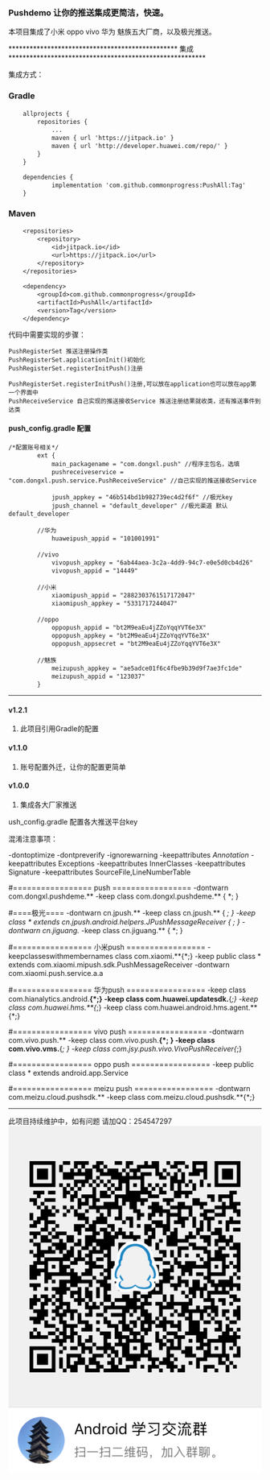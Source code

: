 ###  Pushdemo 让你的推送集成更简洁，快速。

本项目集成了小米 oppo vivo 华为 魅族五大厂商，以及极光推送。

************************************************ 集成 ********************************************************

集成方式：

### Gradle

```
 	allprojects {
		repositories {
			...
			maven { url 'https://jitpack.io' }
			maven { url 'http://developer.huawei.com/repo/' }
		}
	}

```

```
	dependencies {
	        implementation 'com.github.commonprogress:PushAll:Tag'
	}

```
### Maven

```
	<repositories>
		<repository>
		    <id>jitpack.io</id>
		    <url>https://jitpack.io</url>
		</repository>
	</repositories>

```

```
	<dependency>
	    <groupId>com.github.commonprogress</groupId>
	    <artifactId>PushAll</artifactId>
	    <version>Tag</version>
	</dependency>

```

代码中需要实现的步骤：

```
PushRegisterSet 推送注册操作类
PushRegisterSet.applicationInit()初始化
PushRegisterSet.registerInitPush()注册

```

```
PushRegisterSet.registerInitPush()注册,可以放在application也可以放在app第一个界面中
PushReceiveService 自己实现的推送接收Service 推送注册结果就收类，还有推送事件到达类
```

#### push_config.gradle 配置
```
/*配置账号相关*/
        ext {
            main_packagename = "com.dongxl.push" //程序主包名，选填
            pushreceiveservice = "com.dongxl.push.service.PushReceiveService" //自己实现的推送接收Service 
        
            jpush_appkey = "46b514bd1b982739ec4d2f6f" //极光key 
            jpush_channel = "default_developer" //极光渠道 默认default_developer
        
        //华为
            huaweipush_appid = "101001991"
        
        //vivo
            vivopush_appkey = "6ab44aea-3c2a-4dd9-94c7-e0e5d0cb4d26"
            vivopush_appid = "14449"
        
        //小米
            xiaomipush_appid = "2882303761517172047"
            xiaomipush_appkey = "5331717244047"
        
        //oppo
            oppopush_appid = "bt2M9eaEu4jZZoYqqYVT6e3X"
            oppopush_appkey = "bt2M9eaEu4jZZoYqqYVT6e3X"
            oppopush_appsecret = "bt2M9eaEu4jZZoYqqYVT6e3X"
        
        //魅族
            meizupush_appkey = "ae5adce01f6c4fbe9b39d9f7ae3fc1de"
            meizupush_appid = "123037"
        }

```

********************************************************************************************************
#### v1.2.1

1. 此项目引用Gradle的配置

#### v1.1.0

1. 账号配置外迁，让你的配置更简单

#### v1.0.0

1. 集成各大厂家推送

ush_config.gradle 配置各大推送平台key

混淆注意事项：

-dontoptimize
-dontpreverify
-ignorewarning
-keepattributes *Annotation*
-keepattributes Exceptions
-keepattributes InnerClasses
-keepattributes Signature
-keepattributes SourceFile,LineNumberTable

#=================  push  =================
-dontwarn com.dongxl.pushdeme.**
-keep class com.dongxl.pushdeme.** { *; }

#====极光====
-dontwarn cn.jpush.**
-keep class cn.jpush.** { *; }
-keep class * extends cn.jpush.android.helpers.JPushMessageReceiver { *; }
-dontwarn cn.jiguang.**
-keep class cn.jiguang.** { *; }

#=================  小米push  =================
-keepclasseswithmembernames class com.xiaomi.**{*;}
-keep public class * extends com.xiaomi.mipush.sdk.PushMessageReceiver
-dontwarn com.xiaomi.push.service.a.a

#=================  华为push  =================
-keep class com.hianalytics.android.**{*;}
-keep class com.huawei.updatesdk.**{*;}
-keep class com.huawei.hms.**{*;}
-keep class com.huawei.android.hms.agent.**{*;}

#=================  vivo push  =================
-dontwarn com.vivo.push.**
-keep class com.vivo.push.**{*; }
-keep class com.vivo.vms.**{*; }
-keep class com.jsy.push.vivo.VivoPushReceiver{*;}

#=================  oppo push  =================
-keep public class * extends android.app.Service

#=================  meizu push  =================
-dontwarn com.meizu.cloud.pushsdk.**
-keep class com.meizu.cloud.pushsdk.**{*;}

********************************************************************************************************

此项目持续维护中，如有问题 请加QQ：254547297
![效果图1](img/C80925D365ADDABBC60EF71DE1C5B152.jpg)
